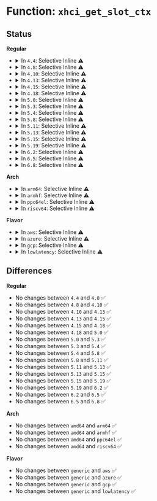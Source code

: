 # Function: <code>xhci_get_slot_ctx</code>

## Status
<b>Regular</b>
<ul>
<li>
<details>
<summary>In <code>4.4</code>: Selective Inline ⚠️</summary>

```c
struct xhci_slot_ctx *xhci_get_slot_ctx(struct xhci_hcd *xhci, struct xhci_container_ctx *ctx);
```

**Collision:** Unique Global

**Inline:** Selective

**Transformation:** False

**Instances:**

```
In drivers/usb/host/xhci-mem.c (ffffffff81653d50)
Location: drivers/usb/host/xhci-mem.c:547
Inline: True
Inline callers:
  - drivers/usb/host/xhci-mem.c:xhci_setup_addressable_virt_dev
  - drivers/usb/host/xhci-mem.c:xhci_slot_copy
  - drivers/usb/host/xhci-mem.c:xhci_slot_copy
Direct callers:
  - drivers/usb/host/xhci.c:xhci_setup_device
  - drivers/usb/host/xhci.c:xhci_setup_device
  - drivers/usb/host/xhci.c:xhci_setup_device
  - drivers/usb/host/xhci.c:xhci_change_max_exit_latency
  - drivers/usb/host/xhci.c:xhci_update_hub_device
  - drivers/usb/host/xhci-ring.c:handle_cmd_completion
  - drivers/usb/host/xhci-dbg.c:xhci_get_slot_state
  - drivers/usb/host/xhci-dbg.c:xhci_dbg_ctx
```
**Symbols:**

```
ffffffff81653d50-ffffffff81653d7e: xhci_get_slot_ctx (STB_GLOBAL)
```
</details>
</li>
<li>
<details>
<summary>In <code>4.8</code>: Selective Inline ⚠️</summary>

```c
struct xhci_slot_ctx *xhci_get_slot_ctx(struct xhci_hcd *xhci, struct xhci_container_ctx *ctx);
```

**Collision:** Unique Global

**Inline:** Selective

**Transformation:** False

**Instances:**

```
In drivers/usb/host/xhci-mem.c (ffffffff816b56d5)
Location: drivers/usb/host/xhci-mem.c:559
Inline: True
Inline callers:
  - drivers/usb/host/xhci-mem.c:xhci_slot_copy
  - drivers/usb/host/xhci-mem.c:xhci_slot_copy
  - drivers/usb/host/xhci-mem.c:xhci_setup_addressable_virt_dev
Direct callers:
  - drivers/usb/host/xhci.c:xhci_update_hub_device
  - drivers/usb/host/xhci.c:xhci_change_max_exit_latency
  - drivers/usb/host/xhci.c:xhci_setup_device
  - drivers/usb/host/xhci.c:xhci_setup_device
  - drivers/usb/host/xhci.c:xhci_setup_device
  - drivers/usb/host/xhci-ring.c:handle_cmd_completion
  - drivers/usb/host/xhci-dbg.c:xhci_dbg_ctx
  - drivers/usb/host/xhci-dbg.c:xhci_get_slot_state
```
**Symbols:**

```
ffffffff816b47e0-ffffffff816b480e: xhci_get_slot_ctx (STB_GLOBAL)
```
</details>
</li>
<li>
<details>
<summary>In <code>4.10</code>: Selective Inline ⚠️</summary>

```c
struct xhci_slot_ctx *xhci_get_slot_ctx(struct xhci_hcd *xhci, struct xhci_container_ctx *ctx);
```

**Collision:** Unique Global

**Inline:** Selective

**Transformation:** False

**Instances:**

```
In drivers/usb/host/xhci-mem.c (ffffffff816e3885)
Location: drivers/usb/host/xhci-mem.c:559
Inline: True
Inline callers:
  - drivers/usb/host/xhci-mem.c:xhci_slot_copy
  - drivers/usb/host/xhci-mem.c:xhci_slot_copy
  - drivers/usb/host/xhci-mem.c:xhci_setup_addressable_virt_dev
Direct callers:
  - drivers/usb/host/xhci.c:xhci_update_hub_device
  - drivers/usb/host/xhci.c:xhci_change_max_exit_latency
  - drivers/usb/host/xhci.c:xhci_setup_device
  - drivers/usb/host/xhci.c:xhci_setup_device
  - drivers/usb/host/xhci.c:xhci_setup_device
  - drivers/usb/host/xhci-ring.c:handle_cmd_completion
  - drivers/usb/host/xhci-dbg.c:xhci_dbg_ctx
  - drivers/usb/host/xhci-dbg.c:xhci_get_slot_state
```
**Symbols:**

```
ffffffff816e2990-ffffffff816e29be: xhci_get_slot_ctx (STB_GLOBAL)
```
</details>
</li>
<li>
<details>
<summary>In <code>4.13</code>: Selective Inline ⚠️</summary>

```c
struct xhci_slot_ctx *xhci_get_slot_ctx(struct xhci_hcd *xhci, struct xhci_container_ctx *ctx);
```

**Collision:** Unique Global

**Inline:** Selective

**Transformation:** False

**Instances:**

```
In drivers/usb/host/xhci-mem.c (ffffffff816f78c5)
Location: drivers/usb/host/xhci-mem.c:513
Inline: True
Inline callers:
  - drivers/usb/host/xhci-mem.c:xhci_slot_copy
  - drivers/usb/host/xhci-mem.c:xhci_slot_copy
  - drivers/usb/host/xhci-mem.c:xhci_setup_addressable_virt_dev
Direct callers:
  - drivers/usb/host/xhci.c:xhci_update_hub_device
  - drivers/usb/host/xhci.c:xhci_change_max_exit_latency
  - drivers/usb/host/xhci.c:xhci_setup_device
  - drivers/usb/host/xhci.c:xhci_setup_device
  - drivers/usb/host/xhci.c:xhci_alloc_dev
  - drivers/usb/host/xhci.c:xhci_free_dev
  - drivers/usb/host/xhci-ring.c:handle_cmd_completion
  - drivers/usb/host/xhci-ring.c:handle_cmd_completion
  - drivers/usb/host/xhci-ring.c:handle_cmd_completion
  - drivers/usb/host/xhci-ring.c:handle_cmd_completion
  - drivers/usb/host/xhci-dbg.c:xhci_get_slot_state
```
**Symbols:**

```
ffffffff816f6a90-ffffffff816f6ab9: xhci_get_slot_ctx (STB_GLOBAL)
```
</details>
</li>
<li>
<details>
<summary>In <code>4.15</code>: Selective Inline ⚠️</summary>

```c
struct xhci_slot_ctx *xhci_get_slot_ctx(struct xhci_hcd *xhci, struct xhci_container_ctx *ctx);
```

**Collision:** Unique Global

**Inline:** Selective

**Transformation:** False

**Instances:**

```
In drivers/usb/host/xhci-mem.c (ffffffff81764605)
Location: drivers/usb/host/xhci-mem.c:500
Inline: True
Inline callers:
  - drivers/usb/host/xhci-mem.c:xhci_slot_copy
  - drivers/usb/host/xhci-mem.c:xhci_slot_copy
  - drivers/usb/host/xhci-mem.c:xhci_setup_addressable_virt_dev
Direct callers:
  - drivers/usb/host/xhci.c:xhci_update_hub_device
  - drivers/usb/host/xhci.c:xhci_change_max_exit_latency
  - drivers/usb/host/xhci.c:xhci_setup_device
  - drivers/usb/host/xhci.c:xhci_setup_device
  - drivers/usb/host/xhci.c:xhci_alloc_dev
  - drivers/usb/host/xhci.c:xhci_free_dev
  - drivers/usb/host/xhci.c:xhci_configure_endpoint
  - drivers/usb/host/xhci-ring.c:handle_cmd_completion
  - drivers/usb/host/xhci-ring.c:handle_cmd_completion
  - drivers/usb/host/xhci-ring.c:handle_cmd_completion
  - drivers/usb/host/xhci-ring.c:handle_cmd_completion
  - drivers/usb/host/xhci-dbg.c:xhci_get_slot_state
  - drivers/usb/host/xhci-debugfs.c:xhci_slot_context_show
```
**Symbols:**

```
ffffffff81763500-ffffffff81763529: xhci_get_slot_ctx (STB_GLOBAL)
```
</details>
</li>
<li>
<details>
<summary>In <code>4.18</code>: Selective Inline ⚠️</summary>

```c
struct xhci_slot_ctx *xhci_get_slot_ctx(struct xhci_hcd *xhci, struct xhci_container_ctx *ctx);
```

**Collision:** Unique Global

**Inline:** Selective

**Transformation:** False

**Instances:**

```
In drivers/usb/host/xhci-mem.c (ffffffff817a4895)
Location: drivers/usb/host/xhci-mem.c:504
Inline: True
Inline callers:
  - drivers/usb/host/xhci-mem.c:xhci_slot_copy
  - drivers/usb/host/xhci-mem.c:xhci_slot_copy
  - drivers/usb/host/xhci-mem.c:xhci_setup_addressable_virt_dev
Direct callers:
  - drivers/usb/host/xhci.c:xhci_update_hub_device
  - drivers/usb/host/xhci.c:xhci_change_max_exit_latency
  - drivers/usb/host/xhci.c:xhci_setup_device
  - drivers/usb/host/xhci.c:xhci_setup_device
  - drivers/usb/host/xhci.c:xhci_alloc_dev
  - drivers/usb/host/xhci.c:xhci_free_dev
  - drivers/usb/host/xhci.c:xhci_configure_endpoint
  - drivers/usb/host/xhci-ring.c:handle_cmd_completion
  - drivers/usb/host/xhci-ring.c:handle_cmd_completion
  - drivers/usb/host/xhci-ring.c:handle_cmd_completion
  - drivers/usb/host/xhci-ring.c:handle_cmd_completion
  - drivers/usb/host/xhci-dbg.c:xhci_get_slot_state
  - drivers/usb/host/xhci-debugfs.c:xhci_slot_context_show
```
**Symbols:**

```
ffffffff817a3750-ffffffff817a3779: xhci_get_slot_ctx (STB_GLOBAL)
```
</details>
</li>
<li>
<details>
<summary>In <code>5.0</code>: Selective Inline ⚠️</summary>

```c
struct xhci_slot_ctx *xhci_get_slot_ctx(struct xhci_hcd *xhci, struct xhci_container_ctx *ctx);
```

**Collision:** Unique Global

**Inline:** Selective

**Transformation:** False

**Instances:**

```
In drivers/usb/host/xhci-mem.c (ffffffff817cac25)
Location: drivers/usb/host/xhci-mem.c:504
Inline: True
Inline callers:
  - drivers/usb/host/xhci-mem.c:xhci_slot_copy
  - drivers/usb/host/xhci-mem.c:xhci_slot_copy
  - drivers/usb/host/xhci-mem.c:xhci_setup_addressable_virt_dev
Direct callers:
  - drivers/usb/host/xhci.c:xhci_update_hub_device
  - drivers/usb/host/xhci.c:xhci_change_max_exit_latency
  - drivers/usb/host/xhci.c:xhci_setup_device
  - drivers/usb/host/xhci.c:xhci_setup_device
  - drivers/usb/host/xhci.c:xhci_alloc_dev
  - drivers/usb/host/xhci.c:xhci_free_dev
  - drivers/usb/host/xhci.c:xhci_configure_endpoint
  - drivers/usb/host/xhci-ring.c:handle_tx_event
  - drivers/usb/host/xhci-ring.c:handle_cmd_completion
  - drivers/usb/host/xhci-ring.c:handle_cmd_completion
  - drivers/usb/host/xhci-ring.c:handle_cmd_completion
  - drivers/usb/host/xhci-ring.c:handle_cmd_completion
  - drivers/usb/host/xhci-dbg.c:xhci_get_slot_state
  - drivers/usb/host/xhci-debugfs.c:xhci_slot_context_show
```
**Symbols:**

```
ffffffff817c9a70-ffffffff817c9a99: xhci_get_slot_ctx (STB_GLOBAL)
```
</details>
</li>
<li>
<details>
<summary>In <code>5.3</code>: Selective Inline ⚠️</summary>

```c
struct xhci_slot_ctx *xhci_get_slot_ctx(struct xhci_hcd *xhci, struct xhci_container_ctx *ctx);
```

**Collision:** Unique Global

**Inline:** Selective

**Transformation:** False

**Instances:**

```
In drivers/usb/host/xhci-mem.c (ffffffff8180b015)
Location: drivers/usb/host/xhci-mem.c:504
Inline: True
Inline callers:
  - drivers/usb/host/xhci-mem.c:xhci_slot_copy
  - drivers/usb/host/xhci-mem.c:xhci_slot_copy
  - drivers/usb/host/xhci-mem.c:xhci_setup_addressable_virt_dev
Direct callers:
  - drivers/usb/host/xhci.c:xhci_update_hub_device
  - drivers/usb/host/xhci.c:xhci_change_max_exit_latency
  - drivers/usb/host/xhci.c:xhci_setup_device
  - drivers/usb/host/xhci.c:xhci_setup_device
  - drivers/usb/host/xhci.c:xhci_setup_device
  - drivers/usb/host/xhci.c:xhci_alloc_dev
  - drivers/usb/host/xhci.c:xhci_free_dev
  - drivers/usb/host/xhci.c:xhci_configure_endpoint
  - drivers/usb/host/xhci-ring.c:handle_tx_event
  - drivers/usb/host/xhci-ring.c:handle_cmd_completion
  - drivers/usb/host/xhci-ring.c:handle_cmd_completion
  - drivers/usb/host/xhci-ring.c:handle_cmd_completion
  - drivers/usb/host/xhci-dbg.c:xhci_get_slot_state
  - drivers/usb/host/xhci-debugfs.c:xhci_slot_context_show
```
**Symbols:**

```
ffffffff81809e90-ffffffff81809eb9: xhci_get_slot_ctx (STB_GLOBAL)
```
</details>
</li>
<li>
<details>
<summary>In <code>5.4</code>: Selective Inline ⚠️</summary>

```c
struct xhci_slot_ctx *xhci_get_slot_ctx(struct xhci_hcd *xhci, struct xhci_container_ctx *ctx);
```

**Collision:** Unique Global

**Inline:** Selective

**Transformation:** False

**Instances:**

```
In drivers/usb/host/xhci-mem.c (ffffffff8183bfd5)
Location: drivers/usb/host/xhci-mem.c:504
Inline: True
Inline callers:
  - drivers/usb/host/xhci-mem.c:xhci_slot_copy
  - drivers/usb/host/xhci-mem.c:xhci_slot_copy
  - drivers/usb/host/xhci-mem.c:xhci_setup_addressable_virt_dev
Direct callers:
  - drivers/usb/host/xhci.c:xhci_update_hub_device
  - drivers/usb/host/xhci.c:xhci_change_max_exit_latency
  - drivers/usb/host/xhci.c:xhci_setup_device
  - drivers/usb/host/xhci.c:xhci_setup_device
  - drivers/usb/host/xhci.c:xhci_setup_device
  - drivers/usb/host/xhci.c:xhci_alloc_dev
  - drivers/usb/host/xhci.c:xhci_free_dev
  - drivers/usb/host/xhci.c:xhci_configure_endpoint
  - drivers/usb/host/xhci-ring.c:handle_tx_event
  - drivers/usb/host/xhci-ring.c:handle_cmd_completion
  - drivers/usb/host/xhci-ring.c:handle_cmd_completion
  - drivers/usb/host/xhci-ring.c:handle_cmd_completion
  - drivers/usb/host/xhci-dbg.c:xhci_get_slot_state
  - drivers/usb/host/xhci-debugfs.c:xhci_slot_context_show
```
**Symbols:**

```
ffffffff8183ae10-ffffffff8183ae39: xhci_get_slot_ctx (STB_GLOBAL)
```
</details>
</li>
<li>
<details>
<summary>In <code>5.8</code>: Selective Inline ⚠️</summary>

```c
struct xhci_slot_ctx *xhci_get_slot_ctx(struct xhci_hcd *xhci, struct xhci_container_ctx *ctx);
```

**Collision:** Unique Global

**Inline:** Selective

**Transformation:** False

**Instances:**

```
In drivers/usb/host/xhci-mem.c (ffffffff8190eda5)
Location: drivers/usb/host/xhci-mem.c:504
Inline: True
Inline callers:
  - drivers/usb/host/xhci-mem.c:xhci_slot_copy
  - drivers/usb/host/xhci-mem.c:xhci_slot_copy
  - drivers/usb/host/xhci-mem.c:xhci_setup_addressable_virt_dev
Direct callers:
  - drivers/usb/host/xhci.c:xhci_update_hub_device
  - drivers/usb/host/xhci.c:xhci_change_max_exit_latency
  - drivers/usb/host/xhci.c:xhci_setup_device
  - drivers/usb/host/xhci.c:xhci_setup_device
  - drivers/usb/host/xhci.c:xhci_setup_device
  - drivers/usb/host/xhci.c:xhci_alloc_dev
  - drivers/usb/host/xhci.c:xhci_free_dev
  - drivers/usb/host/xhci.c:xhci_configure_endpoint
  - drivers/usb/host/xhci.c:xhci_zero_in_ctx
  - drivers/usb/host/xhci-ring.c:xhci_handle_cmd_addr_dev
  - drivers/usb/host/xhci-ring.c:xhci_handle_cmd_disable_slot
  - drivers/usb/host/xhci-dbg.c:xhci_get_slot_state
  - drivers/usb/host/xhci-debugfs.c:xhci_slot_context_show
```
**Symbols:**

```
ffffffff8190d860-ffffffff8190d889: xhci_get_slot_ctx (STB_GLOBAL)
```
</details>
</li>
<li>
<details>
<summary>In <code>5.11</code>: Selective Inline ⚠️</summary>

```c
struct xhci_slot_ctx *xhci_get_slot_ctx(struct xhci_hcd *xhci, struct xhci_container_ctx *ctx);
```

**Collision:** Unique Global

**Inline:** Selective

**Transformation:** False

**Instances:**

```
In drivers/usb/host/xhci-mem.c (ffffffff81916905)
Location: drivers/usb/host/xhci-mem.c:513
Inline: True
Inline callers:
  - drivers/usb/host/xhci-mem.c:xhci_slot_copy
  - drivers/usb/host/xhci-mem.c:xhci_slot_copy
  - drivers/usb/host/xhci-mem.c:xhci_setup_addressable_virt_dev
Direct callers:
  - drivers/usb/host/xhci.c:xhci_update_hub_device
  - drivers/usb/host/xhci.c:xhci_change_max_exit_latency
  - drivers/usb/host/xhci.c:xhci_setup_device
  - drivers/usb/host/xhci.c:xhci_setup_device
  - drivers/usb/host/xhci.c:xhci_setup_device
  - drivers/usb/host/xhci.c:xhci_alloc_dev
  - drivers/usb/host/xhci.c:xhci_free_dev
  - drivers/usb/host/xhci.c:xhci_configure_endpoint
  - drivers/usb/host/xhci.c:xhci_zero_in_ctx
  - drivers/usb/host/xhci-ring.c:handle_cmd_completion
  - drivers/usb/host/xhci-ring.c:xhci_handle_cmd_disable_slot
  - drivers/usb/host/xhci-dbg.c:xhci_get_slot_state
  - drivers/usb/host/xhci-debugfs.c:xhci_slot_context_show
```
**Symbols:**

```
ffffffff81915400-ffffffff81915429: xhci_get_slot_ctx (STB_GLOBAL)
```
</details>
</li>
<li>
<details>
<summary>In <code>5.13</code>: Selective Inline ⚠️</summary>

```c
struct xhci_slot_ctx *xhci_get_slot_ctx(struct xhci_hcd *xhci, struct xhci_container_ctx *ctx);
```

**Collision:** Unique Global

**Inline:** Selective

**Transformation:** False

**Instances:**

```
In drivers/usb/host/xhci-mem.c (ffffffff818f9d85)
Location: drivers/usb/host/xhci-mem.c:513
Inline: True
Inline callers:
  - drivers/usb/host/xhci-mem.c:xhci_slot_copy
  - drivers/usb/host/xhci-mem.c:xhci_slot_copy
  - drivers/usb/host/xhci-mem.c:xhci_setup_addressable_virt_dev
Direct callers:
  - drivers/usb/host/xhci.c:xhci_update_hub_device
  - drivers/usb/host/xhci.c:xhci_change_max_exit_latency
  - drivers/usb/host/xhci.c:xhci_setup_device
  - drivers/usb/host/xhci.c:xhci_setup_device
  - drivers/usb/host/xhci.c:xhci_setup_device
  - drivers/usb/host/xhci.c:xhci_alloc_dev
  - drivers/usb/host/xhci.c:xhci_free_dev
  - drivers/usb/host/xhci.c:xhci_configure_endpoint
  - drivers/usb/host/xhci.c:xhci_zero_in_ctx
  - drivers/usb/host/xhci-ring.c:handle_cmd_completion
  - drivers/usb/host/xhci-ring.c:handle_cmd_completion
  - drivers/usb/host/xhci-ring.c:handle_cmd_completion
  - drivers/usb/host/xhci-dbg.c:xhci_get_slot_state
  - drivers/usb/host/xhci-debugfs.c:xhci_slot_context_show
```
**Symbols:**

```
ffffffff818f8910-ffffffff818f8939: xhci_get_slot_ctx (STB_GLOBAL)
```
</details>
</li>
<li>
<details>
<summary>In <code>5.15</code>: Selective Inline ⚠️</summary>

```c
struct xhci_slot_ctx *xhci_get_slot_ctx(struct xhci_hcd *xhci, struct xhci_container_ctx *ctx);
```

**Collision:** Unique Global

**Inline:** Selective

**Transformation:** False

**Instances:**

```
In drivers/usb/host/xhci-mem.c (ffffffff81998a15)
Location: drivers/usb/host/xhci-mem.c:513
Inline: True
Inline callers:
  - drivers/usb/host/xhci-mem.c:xhci_slot_copy
  - drivers/usb/host/xhci-mem.c:xhci_slot_copy
  - drivers/usb/host/xhci-mem.c:xhci_setup_addressable_virt_dev
Direct callers:
  - drivers/usb/host/xhci.c:xhci_update_hub_device
  - drivers/usb/host/xhci.c:xhci_change_max_exit_latency
  - drivers/usb/host/xhci.c:xhci_setup_device
  - drivers/usb/host/xhci.c:xhci_setup_device
  - drivers/usb/host/xhci.c:xhci_setup_device
  - drivers/usb/host/xhci.c:xhci_alloc_dev
  - drivers/usb/host/xhci.c:xhci_free_dev
  - drivers/usb/host/xhci.c:xhci_configure_endpoint
  - drivers/usb/host/xhci.c:xhci_zero_in_ctx
  - drivers/usb/host/xhci-ring.c:handle_cmd_completion
  - drivers/usb/host/xhci-ring.c:handle_cmd_completion
  - drivers/usb/host/xhci-ring.c:handle_cmd_completion
  - drivers/usb/host/xhci-dbg.c:xhci_get_slot_state
  - drivers/usb/host/xhci-debugfs.c:xhci_slot_context_show
```
**Symbols:**

```
ffffffff81997070-ffffffff81997099: xhci_get_slot_ctx (STB_GLOBAL)
```
</details>
</li>
<li>
<details>
<summary>In <code>5.19</code>: Selective Inline ⚠️</summary>

```c
struct xhci_slot_ctx *xhci_get_slot_ctx(struct xhci_hcd *xhci, struct xhci_container_ctx *ctx);
```

**Collision:** Unique Global

**Inline:** Selective

**Transformation:** False

**Instances:**

```
In drivers/usb/host/xhci-mem.c (ffffffff81af59f5)
Location: drivers/usb/host/xhci-mem.c:512
Inline: True
Inline callers:
  - drivers/usb/host/xhci-mem.c:xhci_slot_copy
  - drivers/usb/host/xhci-mem.c:xhci_slot_copy
  - drivers/usb/host/xhci-mem.c:xhci_setup_addressable_virt_dev
Direct callers:
  - drivers/usb/host/xhci.c:xhci_update_hub_device
  - drivers/usb/host/xhci.c:xhci_change_max_exit_latency
  - drivers/usb/host/xhci.c:xhci_setup_device
  - drivers/usb/host/xhci.c:xhci_setup_device
  - drivers/usb/host/xhci.c:xhci_setup_device
  - drivers/usb/host/xhci.c:xhci_alloc_dev
  - drivers/usb/host/xhci.c:xhci_free_dev
  - drivers/usb/host/xhci.c:xhci_configure_endpoint
  - drivers/usb/host/xhci.c:xhci_zero_in_ctx
  - drivers/usb/host/xhci-ring.c:handle_cmd_completion
  - drivers/usb/host/xhci-ring.c:handle_cmd_completion
  - drivers/usb/host/xhci-ring.c:handle_cmd_completion
  - drivers/usb/host/xhci-dbg.c:xhci_get_slot_state
  - drivers/usb/host/xhci-debugfs.c:xhci_slot_context_show
```
**Symbols:**

```
ffffffff81af3f30-ffffffff81af3f63: xhci_get_slot_ctx (STB_GLOBAL)
```
</details>
</li>
<li>
<details>
<summary>In <code>6.2</code>: Selective Inline ⚠️</summary>

```c
struct xhci_slot_ctx *xhci_get_slot_ctx(struct xhci_hcd *xhci, struct xhci_container_ctx *ctx);
```

**Collision:** Unique Global

**Inline:** Selective

**Transformation:** False

**Instances:**

```
In drivers/usb/host/xhci-mem.c (ffffffff81c832b5)
Location: drivers/usb/host/xhci-mem.c:512
Inline: True
Inline callers:
  - drivers/usb/host/xhci-mem.c:xhci_slot_copy
  - drivers/usb/host/xhci-mem.c:xhci_slot_copy
  - drivers/usb/host/xhci-mem.c:xhci_setup_addressable_virt_dev
Direct callers:
  - drivers/usb/host/xhci.c:xhci_update_hub_device
  - drivers/usb/host/xhci.c:xhci_change_max_exit_latency
  - drivers/usb/host/xhci.c:xhci_setup_device
  - drivers/usb/host/xhci.c:xhci_setup_device
  - drivers/usb/host/xhci.c:xhci_setup_device
  - drivers/usb/host/xhci.c:xhci_alloc_dev
  - drivers/usb/host/xhci.c:xhci_free_dev
  - drivers/usb/host/xhci.c:xhci_configure_endpoint
  - drivers/usb/host/xhci.c:xhci_zero_in_ctx
  - drivers/usb/host/xhci-ring.c:handle_cmd_completion
  - drivers/usb/host/xhci-ring.c:handle_cmd_completion
  - drivers/usb/host/xhci-ring.c:handle_cmd_completion
  - drivers/usb/host/xhci-dbg.c:xhci_get_slot_state
  - drivers/usb/host/xhci-debugfs.c:xhci_slot_context_show
```
**Symbols:**

```
ffffffff81c81550-ffffffff81c81583: xhci_get_slot_ctx (STB_GLOBAL)
```
</details>
</li>
<li>
<details>
<summary>In <code>6.5</code>: Selective Inline ⚠️</summary>

```c
struct xhci_slot_ctx *xhci_get_slot_ctx(struct xhci_hcd *xhci, struct xhci_container_ctx *ctx);
```

**Collision:** Unique Global

**Inline:** Selective

**Transformation:** False

**Instances:**

```
In drivers/usb/host/xhci-mem.c (ffffffff81ce9ff5)
Location: drivers/usb/host/xhci-mem.c:504
Inline: True
Inline callers:
  - drivers/usb/host/xhci-mem.c:xhci_slot_copy
  - drivers/usb/host/xhci-mem.c:xhci_slot_copy
  - drivers/usb/host/xhci-mem.c:xhci_setup_addressable_virt_dev
Direct callers:
  - drivers/usb/host/xhci.c:xhci_update_hub_device
  - drivers/usb/host/xhci.c:xhci_change_max_exit_latency
  - drivers/usb/host/xhci.c:xhci_setup_device
  - drivers/usb/host/xhci.c:xhci_setup_device
  - drivers/usb/host/xhci.c:xhci_setup_device
  - drivers/usb/host/xhci.c:xhci_alloc_dev
  - drivers/usb/host/xhci.c:xhci_free_dev
  - drivers/usb/host/xhci.c:xhci_configure_endpoint
  - drivers/usb/host/xhci.c:xhci_zero_in_ctx
  - drivers/usb/host/xhci-ring.c:handle_cmd_completion
  - drivers/usb/host/xhci-ring.c:handle_cmd_completion
  - drivers/usb/host/xhci-ring.c:handle_cmd_completion
  - drivers/usb/host/xhci-dbg.c:xhci_get_slot_state
  - drivers/usb/host/xhci-debugfs.c:xhci_slot_context_show
```
**Symbols:**

```
ffffffff81ce8260-ffffffff81ce8293: xhci_get_slot_ctx (STB_GLOBAL)
```
</details>
</li>
<li>
<details>
<summary>In <code>6.8</code>: Selective Inline ⚠️</summary>

```c
struct xhci_slot_ctx *xhci_get_slot_ctx(struct xhci_hcd *xhci, struct xhci_container_ctx *ctx);
```

**Collision:** Unique Global

**Inline:** Selective

**Transformation:** False

**Instances:**

```
In drivers/usb/host/xhci-mem.c (ffffffff81d9f825)
Location: drivers/usb/host/xhci-mem.c:515
Inline: True
Inline callers:
  - drivers/usb/host/xhci-mem.c:xhci_slot_copy
  - drivers/usb/host/xhci-mem.c:xhci_slot_copy
  - drivers/usb/host/xhci-mem.c:xhci_setup_addressable_virt_dev
Direct callers:
  - drivers/usb/host/xhci.c:xhci_update_hub_device
  - drivers/usb/host/xhci.c:xhci_change_max_exit_latency
  - drivers/usb/host/xhci.c:xhci_setup_device
  - drivers/usb/host/xhci.c:xhci_setup_device
  - drivers/usb/host/xhci.c:xhci_setup_device
  - drivers/usb/host/xhci.c:xhci_alloc_dev
  - drivers/usb/host/xhci.c:xhci_free_dev
  - drivers/usb/host/xhci.c:xhci_configure_endpoint
  - drivers/usb/host/xhci.c:xhci_zero_in_ctx
  - drivers/usb/host/xhci-ring.c:handle_cmd_completion
  - drivers/usb/host/xhci-ring.c:handle_cmd_completion
  - drivers/usb/host/xhci-ring.c:handle_cmd_completion
  - drivers/usb/host/xhci-dbg.c:xhci_get_slot_state
  - drivers/usb/host/xhci-debugfs.c:xhci_slot_context_show
```
**Symbols:**

```
ffffffff81d9da70-ffffffff81d9daa3: xhci_get_slot_ctx (STB_GLOBAL)
```
</details>
</li>
</ul>
<b>Arch</b>
<ul>
<li>
<details>
<summary>In <code>arm64</code>: Selective Inline ⚠️</summary>

```c
struct xhci_slot_ctx *xhci_get_slot_ctx(struct xhci_hcd *xhci, struct xhci_container_ctx *ctx);
```

**Collision:** Unique Global

**Inline:** Selective

**Transformation:** False

**Instances:**

```
In drivers/usb/host/xhci-mem.c (ffff800010a79d84)
Location: drivers/usb/host/xhci-mem.c:504
Inline: True
Inline callers:
  - drivers/usb/host/xhci-mem.c:xhci_slot_copy
  - drivers/usb/host/xhci-mem.c:xhci_slot_copy
  - drivers/usb/host/xhci-mem.c:xhci_setup_addressable_virt_dev
Direct callers:
  - drivers/usb/host/xhci.c:xhci_update_hub_device
  - drivers/usb/host/xhci.c:xhci_change_max_exit_latency
  - drivers/usb/host/xhci.c:xhci_setup_device
  - drivers/usb/host/xhci.c:xhci_setup_device
  - drivers/usb/host/xhci.c:xhci_setup_device
  - drivers/usb/host/xhci.c:xhci_alloc_dev
  - drivers/usb/host/xhci.c:xhci_free_dev
  - drivers/usb/host/xhci.c:xhci_configure_endpoint
  - drivers/usb/host/xhci-ring.c:handle_tx_event
  - drivers/usb/host/xhci-ring.c:handle_cmd_completion
  - drivers/usb/host/xhci-ring.c:handle_cmd_completion
  - drivers/usb/host/xhci-ring.c:handle_cmd_completion
  - drivers/usb/host/xhci-dbg.c:xhci_get_slot_state
  - drivers/usb/host/xhci-mtk-sch.c:xhci_mtk_drop_ep_quirk
  - drivers/usb/host/xhci-mtk-sch.c:xhci_mtk_add_ep_quirk
  - drivers/usb/host/xhci-debugfs.c:xhci_slot_context_show
```
**Symbols:**

```
ffff800010a78978-ffff800010a789c8: xhci_get_slot_ctx (STB_GLOBAL)
```
</details>
</li>
<li>
<details>
<summary>In <code>armhf</code>: Selective Inline ⚠️</summary>

```c
struct xhci_slot_ctx *xhci_get_slot_ctx(struct xhci_hcd *xhci, struct xhci_container_ctx *ctx);
```

**Collision:** Unique Global

**Inline:** Selective

**Transformation:** False

**Instances:**

```
In drivers/usb/host/xhci-mem.c (c0b4d76c)
Location: drivers/usb/host/xhci-mem.c:504
Inline: True
Inline callers:
  - drivers/usb/host/xhci-mem.c:xhci_slot_copy
  - drivers/usb/host/xhci-mem.c:xhci_slot_copy
  - drivers/usb/host/xhci-mem.c:xhci_setup_addressable_virt_dev
Direct callers:
  - drivers/usb/host/xhci.c:xhci_update_hub_device
  - drivers/usb/host/xhci.c:xhci_change_max_exit_latency
  - drivers/usb/host/xhci.c:xhci_setup_device
  - drivers/usb/host/xhci.c:xhci_setup_device
  - drivers/usb/host/xhci.c:xhci_setup_device
  - drivers/usb/host/xhci.c:xhci_alloc_dev
  - drivers/usb/host/xhci.c:xhci_free_dev
  - drivers/usb/host/xhci.c:xhci_configure_endpoint
  - drivers/usb/host/xhci-ring.c:handle_tx_event
  - drivers/usb/host/xhci-ring.c:handle_cmd_completion
  - drivers/usb/host/xhci-ring.c:handle_cmd_completion
  - drivers/usb/host/xhci-ring.c:handle_cmd_completion
  - drivers/usb/host/xhci-ring.c:xhci_handle_cmd_set_deq
  - drivers/usb/host/xhci-dbg.c:xhci_get_slot_state
  - drivers/usb/host/xhci-mtk-sch.c:xhci_mtk_drop_ep_quirk
  - drivers/usb/host/xhci-mtk-sch.c:xhci_mtk_add_ep_quirk
  - drivers/usb/host/xhci-debugfs.c:xhci_slot_context_show
```
**Symbols:**

```
c0b4c550-c0b4c590: xhci_get_slot_ctx (STB_GLOBAL)
```
</details>
</li>
<li>
<details>
<summary>In <code>ppc64el</code>: Selective Inline ⚠️</summary>

```c
struct xhci_slot_ctx *xhci_get_slot_ctx(struct xhci_hcd *xhci, struct xhci_container_ctx *ctx);
```

**Collision:** Unique Global

**Inline:** Selective

**Transformation:** False

**Instances:**

```
In drivers/usb/host/xhci-mem.c (c000000000b514b8)
Location: drivers/usb/host/xhci-mem.c:504
Inline: True
Inline callers:
  - drivers/usb/host/xhci-mem.c:xhci_slot_copy
  - drivers/usb/host/xhci-mem.c:xhci_slot_copy
  - drivers/usb/host/xhci-mem.c:xhci_setup_addressable_virt_dev
Direct callers:
  - drivers/usb/host/xhci.c:xhci_update_hub_device
  - drivers/usb/host/xhci.c:xhci_change_max_exit_latency
  - drivers/usb/host/xhci.c:xhci_setup_device
  - drivers/usb/host/xhci.c:xhci_setup_device
  - drivers/usb/host/xhci.c:xhci_setup_device
  - drivers/usb/host/xhci.c:xhci_alloc_dev
  - drivers/usb/host/xhci.c:xhci_free_dev
  - drivers/usb/host/xhci.c:xhci_configure_endpoint
  - drivers/usb/host/xhci-ring.c:handle_tx_event
  - drivers/usb/host/xhci-ring.c:handle_cmd_completion
  - drivers/usb/host/xhci-ring.c:handle_cmd_completion
  - drivers/usb/host/xhci-ring.c:handle_cmd_completion
  - drivers/usb/host/xhci-dbg.c:xhci_get_slot_state
  - drivers/usb/host/xhci-debugfs.c:xhci_slot_context_show
```
**Symbols:**

```
c000000000b4fde0-c000000000b4fe2c: xhci_get_slot_ctx (STB_GLOBAL)
```
</details>
</li>
<li>
<details>
<summary>In <code>riscv64</code>: Selective Inline ⚠️</summary>

```c
struct xhci_slot_ctx *xhci_get_slot_ctx(struct xhci_hcd *xhci, struct xhci_container_ctx *ctx);
```

**Collision:** Unique Global

**Inline:** Selective

**Transformation:** False

**Instances:**

```
In drivers/usb/host/xhci-mem.c (ffffffe000691546)
Location: drivers/usb/host/xhci-mem.c:504
Inline: True
Inline callers:
  - drivers/usb/host/xhci-mem.c:xhci_slot_copy
  - drivers/usb/host/xhci-mem.c:xhci_slot_copy
  - drivers/usb/host/xhci-mem.c:xhci_setup_addressable_virt_dev
Direct callers:
  - drivers/usb/host/xhci.c:xhci_update_hub_device
  - drivers/usb/host/xhci.c:xhci_change_max_exit_latency
  - drivers/usb/host/xhci.c:xhci_setup_device
  - drivers/usb/host/xhci.c:xhci_setup_device
  - drivers/usb/host/xhci.c:xhci_setup_device
  - drivers/usb/host/xhci.c:xhci_alloc_dev
  - drivers/usb/host/xhci.c:xhci_free_dev
  - drivers/usb/host/xhci.c:xhci_configure_endpoint
  - drivers/usb/host/xhci-ring.c:handle_tx_event
  - drivers/usb/host/xhci-ring.c:handle_cmd_completion
  - drivers/usb/host/xhci-ring.c:handle_cmd_completion
  - drivers/usb/host/xhci-ring.c:handle_cmd_completion
  - drivers/usb/host/xhci-dbg.c:xhci_get_slot_state
  - drivers/usb/host/xhci-debugfs.c:xhci_slot_context_show
```
**Symbols:**

```
ffffffe0006903fc-ffffffe000690440: xhci_get_slot_ctx (STB_GLOBAL)
```
</details>
</li>
</ul>
<b>Flavor</b>
<ul>
<li>
<details>
<summary>In <code>aws</code>: Selective Inline ⚠️</summary>

```c
struct xhci_slot_ctx *xhci_get_slot_ctx(struct xhci_hcd *xhci, struct xhci_container_ctx *ctx);
```

**Collision:** Unique Global

**Inline:** Selective

**Transformation:** False

**Instances:**

```
In drivers/usb/host/xhci-mem.c (ffffffff817f4385)
Location: drivers/usb/host/xhci-mem.c:504
Inline: True
Inline callers:
  - drivers/usb/host/xhci-mem.c:xhci_slot_copy
  - drivers/usb/host/xhci-mem.c:xhci_slot_copy
  - drivers/usb/host/xhci-mem.c:xhci_setup_addressable_virt_dev
Direct callers:
  - drivers/usb/host/xhci.c:xhci_update_hub_device
  - drivers/usb/host/xhci.c:xhci_change_max_exit_latency
  - drivers/usb/host/xhci.c:xhci_setup_device
  - drivers/usb/host/xhci.c:xhci_setup_device
  - drivers/usb/host/xhci.c:xhci_setup_device
  - drivers/usb/host/xhci.c:xhci_alloc_dev
  - drivers/usb/host/xhci.c:xhci_free_dev
  - drivers/usb/host/xhci.c:xhci_configure_endpoint
  - drivers/usb/host/xhci-ring.c:handle_tx_event
  - drivers/usb/host/xhci-ring.c:handle_cmd_completion
  - drivers/usb/host/xhci-ring.c:handle_cmd_completion
  - drivers/usb/host/xhci-ring.c:handle_cmd_completion
  - drivers/usb/host/xhci-dbg.c:xhci_get_slot_state
  - drivers/usb/host/xhci-debugfs.c:xhci_slot_context_show
```
**Symbols:**

```
ffffffff817f31c0-ffffffff817f31e9: xhci_get_slot_ctx (STB_GLOBAL)
```
</details>
</li>
<li>
<details>
<summary>In <code>azure</code>: Selective Inline ⚠️</summary>

```c
struct xhci_slot_ctx *xhci_get_slot_ctx(struct xhci_hcd *xhci, struct xhci_container_ctx *ctx);
```

**Collision:** Unique Global

**Inline:** Selective

**Transformation:** False

**Instances:**

```
In drivers/usb/host/xhci-mem.c (ffffffff817b9525)
Location: drivers/usb/host/xhci-mem.c:504
Inline: True
Inline callers:
  - drivers/usb/host/xhci-mem.c:xhci_slot_copy
  - drivers/usb/host/xhci-mem.c:xhci_slot_copy
  - drivers/usb/host/xhci-mem.c:xhci_setup_addressable_virt_dev
Direct callers:
  - drivers/usb/host/xhci.c:xhci_update_hub_device
  - drivers/usb/host/xhci.c:xhci_change_max_exit_latency
  - drivers/usb/host/xhci.c:xhci_setup_device
  - drivers/usb/host/xhci.c:xhci_setup_device
  - drivers/usb/host/xhci.c:xhci_setup_device
  - drivers/usb/host/xhci.c:xhci_alloc_dev
  - drivers/usb/host/xhci.c:xhci_free_dev
  - drivers/usb/host/xhci.c:xhci_configure_endpoint
  - drivers/usb/host/xhci-ring.c:handle_tx_event
  - drivers/usb/host/xhci-ring.c:handle_cmd_completion
  - drivers/usb/host/xhci-ring.c:handle_cmd_completion
  - drivers/usb/host/xhci-ring.c:handle_cmd_completion
  - drivers/usb/host/xhci-dbg.c:xhci_get_slot_state
  - drivers/usb/host/xhci-debugfs.c:xhci_slot_context_show
```
**Symbols:**

```
ffffffff817b8360-ffffffff817b8389: xhci_get_slot_ctx (STB_GLOBAL)
```
</details>
</li>
<li>
<details>
<summary>In <code>gcp</code>: Selective Inline ⚠️</summary>

```c
struct xhci_slot_ctx *xhci_get_slot_ctx(struct xhci_hcd *xhci, struct xhci_container_ctx *ctx);
```

**Collision:** Unique Global

**Inline:** Selective

**Transformation:** False

**Instances:**

```
In drivers/usb/host/xhci-mem.c (ffffffff81830e55)
Location: drivers/usb/host/xhci-mem.c:504
Inline: True
Inline callers:
  - drivers/usb/host/xhci-mem.c:xhci_slot_copy
  - drivers/usb/host/xhci-mem.c:xhci_slot_copy
  - drivers/usb/host/xhci-mem.c:xhci_setup_addressable_virt_dev
Direct callers:
  - drivers/usb/host/xhci.c:xhci_update_hub_device
  - drivers/usb/host/xhci.c:xhci_change_max_exit_latency
  - drivers/usb/host/xhci.c:xhci_setup_device
  - drivers/usb/host/xhci.c:xhci_setup_device
  - drivers/usb/host/xhci.c:xhci_setup_device
  - drivers/usb/host/xhci.c:xhci_alloc_dev
  - drivers/usb/host/xhci.c:xhci_free_dev
  - drivers/usb/host/xhci.c:xhci_configure_endpoint
  - drivers/usb/host/xhci-ring.c:handle_tx_event
  - drivers/usb/host/xhci-ring.c:handle_cmd_completion
  - drivers/usb/host/xhci-ring.c:handle_cmd_completion
  - drivers/usb/host/xhci-ring.c:handle_cmd_completion
  - drivers/usb/host/xhci-dbg.c:xhci_get_slot_state
  - drivers/usb/host/xhci-debugfs.c:xhci_slot_context_show
```
**Symbols:**

```
ffffffff8182fc90-ffffffff8182fcb9: xhci_get_slot_ctx (STB_GLOBAL)
```
</details>
</li>
<li>
<details>
<summary>In <code>lowlatency</code>: Selective Inline ⚠️</summary>

```c
struct xhci_slot_ctx *xhci_get_slot_ctx(struct xhci_hcd *xhci, struct xhci_container_ctx *ctx);
```

**Collision:** Unique Global

**Inline:** Selective

**Transformation:** False

**Instances:**

```
In drivers/usb/host/xhci-mem.c (ffffffff8184b025)
Location: drivers/usb/host/xhci-mem.c:504
Inline: True
Inline callers:
  - drivers/usb/host/xhci-mem.c:xhci_slot_copy
  - drivers/usb/host/xhci-mem.c:xhci_slot_copy
  - drivers/usb/host/xhci-mem.c:xhci_setup_addressable_virt_dev
Direct callers:
  - drivers/usb/host/xhci.c:xhci_update_hub_device
  - drivers/usb/host/xhci.c:xhci_change_max_exit_latency
  - drivers/usb/host/xhci.c:xhci_setup_device
  - drivers/usb/host/xhci.c:xhci_setup_device
  - drivers/usb/host/xhci.c:xhci_setup_device
  - drivers/usb/host/xhci.c:xhci_alloc_dev
  - drivers/usb/host/xhci.c:xhci_free_dev
  - drivers/usb/host/xhci.c:xhci_configure_endpoint
  - drivers/usb/host/xhci-ring.c:handle_tx_event
  - drivers/usb/host/xhci-ring.c:handle_cmd_completion
  - drivers/usb/host/xhci-ring.c:handle_cmd_completion
  - drivers/usb/host/xhci-ring.c:handle_cmd_completion
  - drivers/usb/host/xhci-dbg.c:xhci_get_slot_state
  - drivers/usb/host/xhci-debugfs.c:xhci_slot_context_show
```
**Symbols:**

```
ffffffff81849e30-ffffffff81849e59: xhci_get_slot_ctx (STB_GLOBAL)
```
</details>
</li>
</ul>

## Differences
<b>Regular</b>
<ul>
<li>
No changes between <code>4.4</code> and <code>4.8</code> ✅
</li>
<li>
No changes between <code>4.8</code> and <code>4.10</code> ✅
</li>
<li>
No changes between <code>4.10</code> and <code>4.13</code> ✅
</li>
<li>
No changes between <code>4.13</code> and <code>4.15</code> ✅
</li>
<li>
No changes between <code>4.15</code> and <code>4.18</code> ✅
</li>
<li>
No changes between <code>4.18</code> and <code>5.0</code> ✅
</li>
<li>
No changes between <code>5.0</code> and <code>5.3</code> ✅
</li>
<li>
No changes between <code>5.3</code> and <code>5.4</code> ✅
</li>
<li>
No changes between <code>5.4</code> and <code>5.8</code> ✅
</li>
<li>
No changes between <code>5.8</code> and <code>5.11</code> ✅
</li>
<li>
No changes between <code>5.11</code> and <code>5.13</code> ✅
</li>
<li>
No changes between <code>5.13</code> and <code>5.15</code> ✅
</li>
<li>
No changes between <code>5.15</code> and <code>5.19</code> ✅
</li>
<li>
No changes between <code>5.19</code> and <code>6.2</code> ✅
</li>
<li>
No changes between <code>6.2</code> and <code>6.5</code> ✅
</li>
<li>
No changes between <code>6.5</code> and <code>6.8</code> ✅
</li>
</ul>
<b>Arch</b>
<ul>
<li>
No changes between <code>amd64</code> and <code>arm64</code> ✅
</li>
<li>
No changes between <code>amd64</code> and <code>armhf</code> ✅
</li>
<li>
No changes between <code>amd64</code> and <code>ppc64el</code> ✅
</li>
<li>
No changes between <code>amd64</code> and <code>riscv64</code> ✅
</li>
</ul>
<b>Flavor</b>
<ul>
<li>
No changes between <code>generic</code> and <code>aws</code> ✅
</li>
<li>
No changes between <code>generic</code> and <code>azure</code> ✅
</li>
<li>
No changes between <code>generic</code> and <code>gcp</code> ✅
</li>
<li>
No changes between <code>generic</code> and <code>lowlatency</code> ✅
</li>
</ul>
